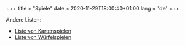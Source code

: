 +++
title = "Spiele"
date = 2020-11-29T18:00:40+01:00
lang = "de"
+++

Andere Listen:

* [Liste von Kartenspielen](/categories/kartenspiele.html)
* [Liste von Würfelspielen](/categories/würfelspiele.html)